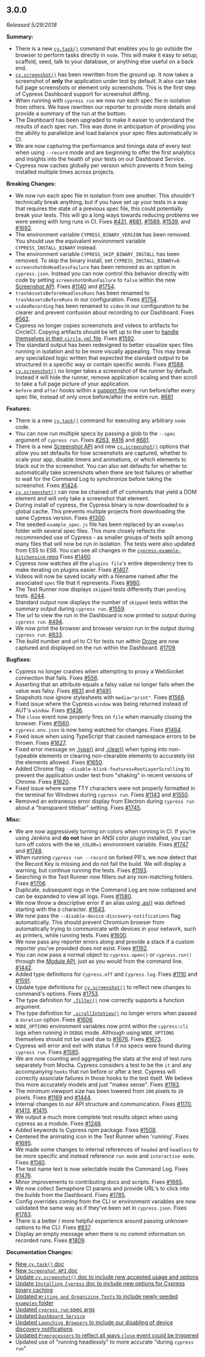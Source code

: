 ## 3.0.0

_Released 5/29/2018_

**Summary:**

- There is a new [`cy.task()`](/api/commands/task) command that enables you to
  go outside the browser to perform tasks directly in `node`. This will make it
  easy to setup, scaffold, seed, talk to your database, or anything else useful
  on a back end.
- [`cy.screenshot()`](/api/commands/screenshot) has been rewritten from the
  ground up. It now takes a screenshot of **only** the application under test by
  default. It also can take full page screenshots or element only screenshots.
  This is the first step of Cypress Dashboard support for screenshot diffing.
- When running with `cypress run` we now run each spec file in isolation from
  others. We have rewritten our reporter to provide more details and provide a
  summary of the run at the bottom.
- The Dashboard has been upgraded to make it easier to understand the results of
  each spec run. This was done in anticipation of providing you the ability to
  parallelize and load balance your spec files automatically in CI.
- We are now capturing the performance and timings data of every test when using
  `--record` mode and are beginning to offer the first analytics and insights
  into the health of your tests on our Dashboard Service.
- Cypress now caches globally per version which prevents it from being installed
  multiple times across projects.

**Breaking Changes:**

- We now run each spec file in isolation from one another. This _shouldn't_
  technically break anything, but if you have set up your tests in a way that
  requires the state of a previous spec file, this could potentially break your
  tests. This will go a long ways towards reducing problems we were seeing with
  long runs in CI. Fixes
  [#431](https://github.com/cypress-io/cypress/issues/431),
  [#681](https://github.com/cypress-io/cypress/issues/681),
  [#1589](https://github.com/cypress-io/cypress/issues/1589),
  [#1539](https://github.com/cypress-io/cypress/issues/1539), and
  [#1692](https://github.com/cypress-io/cypress/issues/1692).
- The environment variable `CYPRESS_BINARY_VERSION` has been removed. You should
  use the equivalent environment variable `CYPRESS_INSTALL_BINARY` instead.
- The environment variable `CYPRESS_SKIP_BINARY_INSTALL` has been removed. To
  skip the binary install, set `CYPRESS_INSTALL_BINARY=0`.
- `screenshotOnHeadlessFailure` has been removed as an option in `cypress.json`.
  Instead you can now control this behavior directly with code by setting
  `screenshotOnRunFailure` to `false` within the new
  [Screenshot API](/api/cypress-api/screenshot-api). Fixes
  [#1140](https://github.com/cypress-io/cypress/issues/1140) and
  [#1754](https://github.com/cypress-io/cypress/issues/1754).
- `trashAssetsBeforeHeadlessRuns` has been renamed to `trashAssetsBeforeRuns` in
  our configuration. Fixes
  [#1754](https://github.com/cypress-io/cypress/issues/1754).
- `videoRecording` has been renamed to `video` in our configuration to be
  clearer and prevent confusion about recording to our Dashboard. Fixes
  [#562](https://github.com/cypress-io/cypress/issues/562).
- Cypress no longer copies screenshots and videos to artifacts for CircleCI.
  Copying artifacts should be left up to the user to
  [handle themselves in their `circle.yml` file](https://circleci.com/docs/2.0/artifacts/).
  Fixes [#1592](https://github.com/cypress-io/cypress/issues/1592).
- The standard output has been redesigned to better visualize spec files running
  in isolation and to be more visually appealing. This may break any specialized
  logic written that expected the standard output to be structured in a specific
  way or contain specific words. Fixes
  [#1588](https://github.com/cypress-io/cypress/issues/1588).
- [`cy.screenshot()`](/api/commands/screenshot) no longer takes a screenshot of
  the runner by default. Instead it will hide the runner, remove application
  scaling and then scroll to take a full page picture of your application.
- `before` and `after` hooks within a
  [support file](/guides/core-concepts/writing-and-organizing-tests#Support-file)
  now run before/after every spec file, instead of only once before/after the
  entire run. [#681](https://github.com/cypress-io/cypress/issues/681)

**Features:**

- There is a new [`cy.task()`](/api/commands/task) command for executing any
  arbitrary `node` code.
- You can now run multiple specs by passing a glob to the `--spec` argument of
  `cypress run`. Fixes [#263](https://github.com/cypress-io/cypress/issues/263),
  [#416](https://github.com/cypress-io/cypress/issues/416) and
  [#681](https://github.com/cypress-io/cypress/issues/681).
- There is a new [Screenshot API](/api/cypress-api/screenshot-api) and new
  [`cy.screenshot()`](/api/commands/screenshot) options that allow you set
  defaults for how screenshots are captured, whether to scale your app, disable
  timers and animations, or which elements to black out in the screenshot. You
  can also set defaults for whether to automatically take screenshots when there
  are test failures or whether to wait for the Command Log to synchronize before
  taking the screenshot. Fixes
  [#1424](https://github.com/cypress-io/cypress/issues/1424).
- [`cy.screenshot()`](/api/commands/screenshot) can now be chained off of
  commands that yield a DOM element and will only take a screenshot that
  element.
- During install of cypress, the Cypress binary is now downloaded to a global
  cache. This prevents multiple projects from downloading the same Cypress
  version. Fixes [#1300](https://github.com/cypress-io/cypress/issues/1300).
- The seeded `example_spec.js` file has been replaced by an `examples` folder
  with several spec files. This more closely reflects the recommended use of
  Cypress - as smaller groups of tests split among many files that will now be
  run in isolation. The tests were also updated from ES5 to ES6. You can see all
  changes in the
  [`cypress-example-kitchensink` repo](https://github.com/cypress-io/cypress-example-kitchensink)
  Fixes [#1460](https://github.com/cypress-io/cypress/issues/1460).
- Cypress now watches all the `plugins file`'s entire dependency tree to make
  iterating on plugins easier. Fixes
  [#1407](https://github.com/cypress-io/cypress/issues/1407).
- Videos will now be saved locally with a filename named after the associated
  `spec` file that it represents. Fixes
  [#980](https://github.com/cypress-io/cypress/issues/980).
- The Test Runner now displays `skipped` tests differently than `pending` tests.
  [#244](https://github.com/cypress-io/cypress/issues/244).
- Standard output now displays the number of `skipped` tests within the summary
  output during `cypress run`.
  [#1559](https://github.com/cypress-io/cypress/issues/1559).
- The url to view the run in the Dashboard is now printed to output during
  `cypress run`. [#494](https://github.com/cypress-io/cypress/issues/494).
- We now print the browser and browser version run in the output during
  `cypress run`. [#833](https://github.com/cypress-io/cypress/issues/833).
- The build number and url to CI for tests run within [Drone](https://drone.io/)
  are now captured and displayed on the run within the Dashboard.
  [#1709](https://github.com/cypress-io/cypress/issues/1709).

**Bugfixes:**

- Cypress no longer crashes when attempting to proxy a WebSocket connection that
  fails. Fixes [#556](https://github.com/cypress-io/cypress/issues/556).
- Asserting that an attribute equals a falsy value no longer fails when the
  value was falsy. Fixes
  [#831](https://github.com/cypress-io/cypress/issues/831) and
  [#1491](https://github.com/cypress-io/cypress/issues/1491).
- Snapshots now ignore stylesheets with `media="print"`. Fixes
  [#1568](https://github.com/cypress-io/cypress/issues/1568).
- Fixed issue where the Cypress `window` was being returned instead of AUT's
  `window`. Fixes [#1436](https://github.com/cypress-io/cypress/issues/1436).
- The `close` event now properly fires on `file` when manually closing the
  browser. Fixes [#1560](https://github.com/cypress-io/cypress/issues/1560).
- `cypress.env.json` is now being watched for changes. Fixes
  [#1464](https://github.com/cypress-io/cypress/issues/1464).
- Fixed issue when using TypeScript that caused namespace errors to be thrown.
  Fixes [#1627](https://github.com/cypress-io/cypress/issues/1627).
- Fixed error message on [.type()](/api/commands/type) and
  [.clear()](/api/commands/clear) when typing into non-typeable elements or
  clearing non-clearable elements to accurately list the elements allowed. Fixes
  [#1650](https://github.com/cypress-io/cypress/issues/1650).
- Added Chrome flag `--disable-blink-features=RootLayerScrolling` to prevent the
  application under test from "shaking" in recent versions of Chrome. Fixes
  [#1620](https://github.com/cypress-io/cypress/issues/1620).
- Fixed issue where some TTY characters were not properly formatted in the
  terminal for Windows during `cypress run`. Fixes
  [#1143](https://github.com/cypress-io/cypress/issues/1143) and
  [#1550](https://github.com/cypress-io/cypress/issues/1550).
- Removed an extraneous error display from Electron during `cypress run` about a
  "transparent titlebar" setting. Fixes
  [#1745](https://github.com/cypress-io/cypress/issues/1745).

**Misc:**

- We are now aggressively turning on colors when running in CI. If you're using
  Jenkins and **do not** have an ANSI color plugin installed, you can turn off
  colors with the `NO_COLOR=1` environment variable. Fixes
  [#1747](https://github.com/cypress-io/cypress/issues/1747) and
  [#1748](https://github.com/cypress-io/cypress/issues/1748).
- When running `cypress run --record` on forked PR's, we now detect that the
  Record Key is missing and do not fail the build. We will display a warning,
  but continue running the tests. Fixes
  [#1193](https://github.com/cypress-io/cypress/issues/1193).
- Searching in the Test Runner now filters out any non-matching folders. Fixes
  [#1706](https://github.com/cypress-io/cypress/issues/1706).
- Duplicate, subsequent logs in the Command Log are now collapsed and can be
  expanded to view all logs. Fixes
  [#1580](https://github.com/cypress-io/cypress/issues/1580).
- We now throw a descriptive error if an alias using [.as()](/api/commands/as)
  was defined starting with the `@` character.
  [#1643](https://github.com/cypress-io/cypress/issues/1643).
- We now pass the `--disable-device-discovery-notifications` flag automatically.
  This should prevent Chromium browser from automatically trying to communicate
  with devices in your network, such as printers, while running tests. Fixes
  [#1600](https://github.com/cypress-io/cypress/issues/1600).
- We now pass any reporter errors along and provide a stack if a custom reporter
  you've provided does not exist. Fixes
  [#1192](https://github.com/cypress-io/cypress/issues/1192).
- You can now pass a normal object to `cypress.open()` or `cypress.run()`
  through the [Module API](/guides/guides/module-api), just as you would from
  the command line. [#1442](https://github.com/cypress-io/cypress/issues/1442).
- Added type definitions for `Cypress.off` and `Cypress.log`. Fixes
  [#1110](https://github.com/cypress-io/cypress/issues/1110) and
  [#1591](https://github.com/cypress-io/cypress/issues/1591).
- Update type definitions for [`cy.screenshot()`](/api/commands/screenshot) to
  reflect new changes to command's options. Fixes
  [#1753](https://github.com/cypress-io/cypress/issues/1753).
- The type definition for [`.filter()`](/api/commands/filter) now correctly
  supports a function argument.
- The type definition for [`.scrollIntoView()`](/api/commands/scrollintoview) no
  longer errors when passed a `duration` option. Fixes
  [#1606](https://github.com/cypress-io/cypress/issues/1606).
- `NODE_OPTIONS` environment variables now print within the `cypress:cli` logs
  when running in `DEBUG` mode. Although using `NODE_OPTIONS` themselves should
  not be used due to [#1676](https://github.com/cypress-io/cypress/issues/1676).
  Fixes [#1673](https://github.com/cypress-io/cypress/issues/1673).
- Cypress will error and exit with status 1 if no specs were found during
  `cypress run`. Fixes
  [#1585](https://github.com/cypress-io/cypress/issues/1585).
- We are now counting and aggregating the stats at the end of test runs
  separately from Mocha. Cypress considers a test to be the `it` and any
  accompanying `hooks` that run before or after a test. Cypress will correctly
  associate failures in those hooks to the test itself. We believe this more
  accurately models and just "makes sense". Fixes
  [#1163](https://github.com/cypress-io/cypress/issues/1163).
- The minimum viewport size has been lowered from `200` pixels to `20` pixels.
  Fixes [#1169](https://github.com/cypress-io/cypress/issues/1169) and
  [#1444](https://github.com/cypress-io/cypress/issues/1444).
- Internal changes to our API structure and communication. Fixes
  [#1170](https://github.com/cypress-io/cypress/issues/1170),
  [#1413](https://github.com/cypress-io/cypress/issues/1413),
  [#1415](https://github.com/cypress-io/cypress/issues/1415).
- We output a much more complete test results object when using cypress as a
  module. Fixes [#1248](https://github.com/cypress-io/cypress/issues/1248).
- Added keywords to Cypress npm package. Fixes
  [#1508](https://github.com/cypress-io/cypress/issues/1508).
- Centered the animating icon in the Test Runner when 'running'. Fixes
  [#1695](https://github.com/cypress-io/cypress/issues/1695).
- We made some changes to internal references of `headed` and `headless` to be
  more specific and instead reference `run mode` and `interactive mode`. Fixes
  [#1140](https://github.com/cypress-io/cypress/issues/1140).
- The test name text is now selectable inside the Command Log. Fixes
  [#1476](https://github.com/cypress-io/cypress/issues/1476).
- Minor improvements to contributing docs and scripts. Fixes
  [#1665](https://github.com/cypress-io/cypress/issues/1665).
- We now collect Semaphore CI params and provide URL's to click into the builds
  from the Dashboard. Fixes
  [#1785](https://github.com/cypress-io/cypress/issues/1785).
- Config overrides coming from the CLI or environment variables are now
  validated the same way as if they've been set in `cypress.json`. Fixes
  [#1783](https://github.com/cypress-io/cypress/issues/1783).
- There is a better / more helpful experience around passing unknown options to
  the CLI. Fixes [#837](https://github.com/cypress-io/cypress/issues/837).
- Display an empty message when there is no commit information on recorded runs.
  Fixes [#1809](https://github.com/cypress-io/cypress/issues/1809).

**Documentation Changes:**

- [New `cy.task()` doc](/api/commands/task)
- [New `Screenshot API` doc](/api/cypress-api/screenshot-api)
- [Update `cy.screenshot()` doc to include new accepted usage and options](/api/commands/screenshot)
- [Update `Installing Cypress` doc to include new options for Cypress binary caching](/guides/getting-started/installing-cypress)
- [Updated `Writing and Organizing Tests` to include newly seeded `examples` folder](/guides/core-concepts/writing-and-organizing-tests)
- [Updated `cypress run` spec args](/guides/guides/command-line#cypress-run)
- [Updated `Dashboard Service`](/guides/dashboard/introduction)
- [Updated `Launching Browsers` to include our disabling of device discovery notifications](/guides/guides/launching-browsers)
- [Updated `Preprocessors` to reflect all ways `close` event could be triggered](/guides/dashboard/introduction)
- Updated use of "running headlessly" to more accurate "during `cypress run`"
